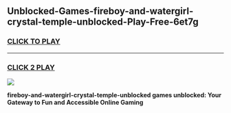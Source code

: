 
## Unblocked-Games-fireboy-and-watergirl-crystal-temple-unblocked-Play-Free-6et7g
<h3>
<a href="https://premium76.site?title=fireboy-and-watergirl-crystal-temple-unblocked&ref=12A">CLICK TO PLAY</a></h3>
<hr>

<h3>
<a href="https://premium76.site?title=fireboy-and-watergirl-crystal-temple-unblocked&ref=12A">CLICK 2 PLAY</a>
  
</h3>

<a href="https://premium76.site?title=fireboy-and-watergirl-crystal-temple-unblocked&ref=12A"><img src="https://clearcache.store/games.png"></a>


**fireboy-and-watergirl-crystal-temple-unblocked games unblocked: Your Gateway to Fun and Accessible Online Gaming**
